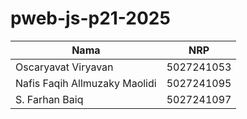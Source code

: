 # pweb-js-p21-2025

Nama | NRP
--- | ---
Oscaryavat Viryavan | 5027241053
Nafis Faqih Allmuzaky Maolidi | 5027241095
S. Farhan Baiq | 5027241097

